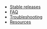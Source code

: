 - [Stable releases](stable-releases.md)
- [FAQ](faq.md)
- [Troubleshooting](troubleshooting.md)
- [Resources](resources.md)
